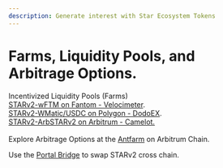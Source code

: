 ```yaml
---
description: Generate interest with Star Ecosystem Tokens
---
```


# Farms, Liquidity Pools, and Arbitrage Options.

Incentivized Liquidity Pools (Farms) \
[STARv2-wFTM on Fantom - Velocimeter](https://www.fvm.exchange/liquidity). \
[STARv2-WMatic/USDC on Polygon - DodoEX](https://app.dodoex.io/earn/mining?network=polygon\&mining=0x53e38caec8e7359be1d95cfd23303a7cb8f57c93\&ivc=0xF60De76791c2F09995df52Aa1c6e2E7DcF1E75d7). \
[STARv2-ArbSTARv2 on Arbitrum - Camelot.](https://app.camelot.exchange/nitro/0xCEBD6cb5657c211c02c7c1671607AFbb42528A23)\
\
Explore Arbitrage Options at the [Antfarm](https://app.antfarm.finance/pools) on Arbitrum Chain.

Use the [Portal Bridge](https://www.portalbridge.com/) to swap STARv2 cross chain.&#x20;
